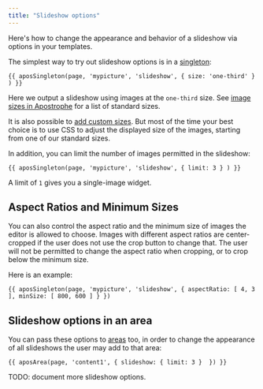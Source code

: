 ```yaml
---
title: "Slideshow options"
---
```


Here's how to change the appearance and behavior of a slideshow via options in your templates.

The simplest way to try out slideshow options is in a [singleton](../getting-started/adding-editable-content-areas-to-your-page-templates.html):

```markup
{{ aposSingleton(page, 'mypicture', 'slideshow', { size: 'one-third' } ) }}
```

Here we output a slideshow using images at the `one-third` size. See [image sizes in Apostrophe](image-sizes-in-apostrophe.html) for a list of standard sizes.

It is also possible to [add custom sizes](custom-image-sizes.html). But  most of the time your best choice is to use CSS to adjust the displayed size of the images, starting from one of our standard sizes.

In addition, you can limit the number of images permitted in the slideshow:

```markup
{{ aposSingleton(page, 'mypicture', 'slideshow', { limit: 3 } ) }}
```

A limit of `1` gives you a single-image widget.

## Aspect Ratios and Minimum Sizes

You can also control the aspect ratio and the minimum size of images the editor is allowed to choose. Images with different aspect ratios are center-cropped if the user does not use the crop button to change that. The user will not be permitted to change the aspect ratio when cropping, or to crop below the minimum size.

Here is an example:

```markup
{{ aposSingleton(page, 'mypicture', 'slideshow', { aspectRatio: [ 4, 3 ], minSize: [ 800, 600 ] } })
```

## Slideshow options in an area

You can pass these options to [areas](../getting-started/adding-editable-content-areas-to-your-page-templates.html) too, in order to change the appearance of all slideshows the user may add to that area:

```markup
{{ aposArea(page, 'content1', { slideshow: { limit: 3 }  }) }}
```

TODO: document more slideshow options.


